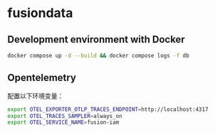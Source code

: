 # fusiondata


## Development environment with Docker

```bash
docker compose up -d --build && docker compose logs -f db
```

## Opentelemetry

配置以下环境变量：

```sh
export OTEL_EXPORTER_OTLP_TRACES_ENDPOINT=http://localhost:4317
export OTEL_TRACES_SAMPLER=always_on
export OTEL_SERVICE_NAME=fusion-iam
```
